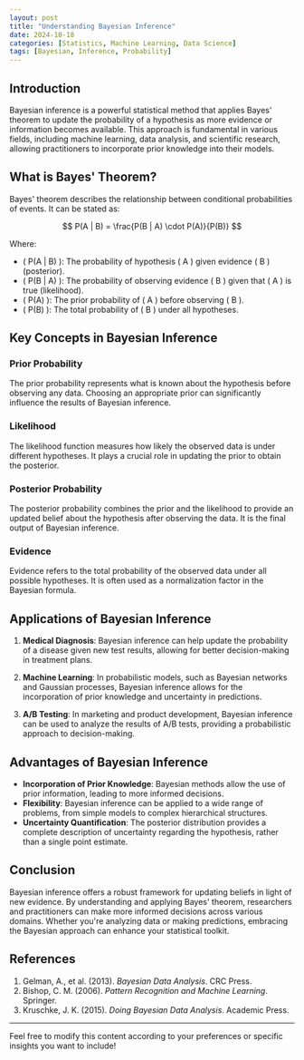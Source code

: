 ```yaml
---
layout: post
title: "Understanding Bayesian Inference"
date: 2024-10-18
categories: [Statistics, Machine Learning, Data Science]
tags: [Bayesian, Inference, Probability]
---
```


## Introduction

Bayesian inference is a powerful statistical method that applies Bayes' theorem to update the probability of a hypothesis as more evidence or information becomes available. This approach is fundamental in various fields, including machine learning, data analysis, and scientific research, allowing practitioners to incorporate prior knowledge into their models.

## What is Bayes' Theorem?

Bayes' theorem describes the relationship between conditional probabilities of events. It can be stated as:

$$
P(A | B) = \frac{P(B | A) \cdot P(A)}{P(B)}
$$

Where:
- \( P(A | B) \): The probability of hypothesis \( A \) given evidence \( B \) (posterior).
- \( P(B | A) \): The probability of observing evidence \( B \) given that \( A \) is true (likelihood).
- \( P(A) \): The prior probability of \( A \) before observing \( B \).
- \( P(B) \): The total probability of \( B \) under all hypotheses.

## Key Concepts in Bayesian Inference

### Prior Probability

The prior probability represents what is known about the hypothesis before observing any data. Choosing an appropriate prior can significantly influence the results of Bayesian inference.

### Likelihood

The likelihood function measures how likely the observed data is under different hypotheses. It plays a crucial role in updating the prior to obtain the posterior.

### Posterior Probability

The posterior probability combines the prior and the likelihood to provide an updated belief about the hypothesis after observing the data. It is the final output of Bayesian inference.

### Evidence

Evidence refers to the total probability of the observed data under all possible hypotheses. It is often used as a normalization factor in the Bayesian formula.

## Applications of Bayesian Inference

1. **Medical Diagnosis**: Bayesian inference can help update the probability of a disease given new test results, allowing for better decision-making in treatment plans.
   
2. **Machine Learning**: In probabilistic models, such as Bayesian networks and Gaussian processes, Bayesian inference allows for the incorporation of prior knowledge and uncertainty in predictions.

3. **A/B Testing**: In marketing and product development, Bayesian inference can be used to analyze the results of A/B tests, providing a probabilistic approach to decision-making.

## Advantages of Bayesian Inference

- **Incorporation of Prior Knowledge**: Bayesian methods allow the use of prior information, leading to more informed decisions.
- **Flexibility**: Bayesian inference can be applied to a wide range of problems, from simple models to complex hierarchical structures.
- **Uncertainty Quantification**: The posterior distribution provides a complete description of uncertainty regarding the hypothesis, rather than a single point estimate.

## Conclusion

Bayesian inference offers a robust framework for updating beliefs in light of new evidence. By understanding and applying Bayes' theorem, researchers and practitioners can make more informed decisions across various domains. Whether you're analyzing data or making predictions, embracing the Bayesian approach can enhance your statistical toolkit.

## References

1. Gelman, A., et al. (2013). *Bayesian Data Analysis*. CRC Press.
2. Bishop, C. M. (2006). *Pattern Recognition and Machine Learning*. Springer.
3. Kruschke, J. K. (2015). *Doing Bayesian Data Analysis*. Academic Press.

---

Feel free to modify this content according to your preferences or specific insights you want to include!

